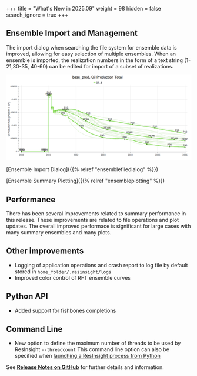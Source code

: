 +++
title = "What's New in 2025.09"
weight = 98
hidden = false
search_ignore = true
+++

## Ensemble Import and Management

The import dialog when searching the file system for ensemble data is improved, allowing for easy selection of multiple ensembles. When an ensemble is imported, the realization numbers in the form of a text string (1-21,30-35, 40-60) can be edited for import of a subset of realizations.

![](/images/plot-window/Ensemble.png)

[Ensemble Import Dialog]({{% relref "ensemblefiledialog" %}})

[Ensemble Summary Plotting]({{% relref "ensembleplotting" %}})

## Performance
There has been several improvements related to summary performance in this release. These improvements are related to file operations and plot updates. The overall improved performace is significant for large cases with many summary ensembles and many plots.

## Other improvements
- Logging of application operations and crash report to log file by default stored in `home_folder/.resinsight/logs`
- Improved color control of RFT ensemble curves




## Python API
- Added support for fishbones completions

## Command Line
- New option to define the maximum number of threads to be used by ResInsight `--threadcount` This command line option can also be specified when [launching a ResInsight process from Python](
https://api.resinsight.org/en/main/api/rips.Instance.html#rips.Instance.launch)



See [**Release Notes on GitHub**](https://github.com/OPM/ResInsight/releases/) for further details and information.
